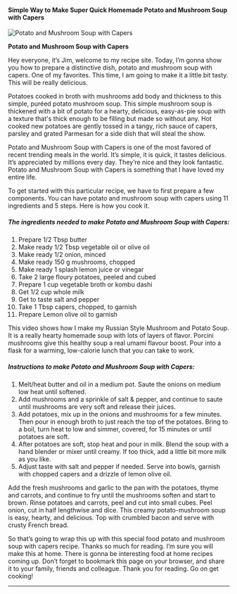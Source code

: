             

#### Simple Way to Make Super Quick Homemade Potato and Mushroom Soup with Capers

![Potato and Mushroom Soup with Capers](https://img-global.cpcdn.com/recipes/e6d2cffa9c83473e/751x532cq70/potato-and-mushroom-soup-with-capers-recipe-main-photo.jpg)

**Potato and Mushroom Soup with Capers**

Hey everyone, it’s Jim, welcome to my recipe site. Today, I’m gonna show you how to prepare a distinctive dish, potato and mushroom soup with capers. One of my favorites. This time, I am going to make it a little bit tasty. This will be really delicious.

Potatoes cooked in broth with mushrooms add body and thickness to this simple, puréed potato mushroom soup. This simple mushroom soup is thickened with a bit of potato for a hearty, delicious, easy-as-pie soup with a texture that's thick enough to be filling but made so without any. Hot cooked new potatoes are gently tossed in a tangy, rich sauce of capers, parsley and grated Parmesan for a side dish that will steal the show.

Potato and Mushroom Soup with Capers is one of the most favored of recent trending meals in the world. It’s simple, it is quick, it tastes delicious. It’s appreciated by millions every day. They’re nice and they look fantastic. Potato and Mushroom Soup with Capers is something that I have loved my entire life.

To get started with this particular recipe, we have to first prepare a few components. You can have potato and mushroom soup with capers using 11 ingredients and 5 steps. Here is how you cook it.

##### The ingredients needed to make Potato and Mushroom Soup with Capers:

1.  Prepare 1/2 Tbsp butter
2.  Make ready 1/2 Tbsp vegetable oil or olive oil
3.  Make ready 1/2 onion, minced
4.  Make ready 150 g mushrooms, chopped
5.  Make ready 1 splash lemon juice or vinegar
6.  Take 2 large floury potatoes, peeled and cubed
7.  Prepare 1 cup vegetable broth or kombu dashi
8.  Get 1/2 cup whole milk
9.  Get to taste salt and pepper
10.  Take 1 Tbsp capers, chopped, to garnish
11.  Prepare Lemon olive oil to garnish

This video shows how I make my Russian Style Mushroom and Potato Soup. It is a really hearty homemade soup with lots of layers of flavor. Porcini mushrooms give this healthy soup a real umami flavour boost. Pour into a flask for a warming, low-calorie lunch that you can take to work.

##### Instructions to make Potato and Mushroom Soup with Capers:

1.  Melt/heat butter and oil in a medium pot. Saute the onions on medium low heat until softened.
2.  Add mushrooms and a sprinkle of salt & pepper, and continue to saute until mushrooms are very soft and release their juices.
3.  Add potatoes, mix up in the onions and mushrooms for a few minutes. Then pour in enough broth to just reach the top of the potatoes. Bring to a boil, turn heat to low and simmer, covered, for 15 minutes or until potatoes are soft.
4.  After potatoes are soft, stop heat and pour in milk. Blend the soup with a hand blender or mixer until creamy. If too thick, add a little bit more milk as you like.
5.  Adjust taste with salt and pepper if needed. Serve into bowls, garnish with chopped capers and a drizzle of lemon olive oil.

Add the fresh mushrooms and garlic to the pan with the potatoes, thyme and carrots, and continue to fry until the mushrooms soften and start to brown. Rinse potatoes and carrots, peel and cut into small cubes. Peel onion, cut in half lengthwise and dice. This creamy potato-mushroom soup is easy, hearty, and delicious. Top with crumbled bacon and serve with crusty French bread.

So that’s going to wrap this up with this special food potato and mushroom soup with capers recipe. Thanks so much for reading. I’m sure you will make this at home. There is gonna be interesting food at home recipes coming up. Don’t forget to bookmark this page on your browser, and share it to your family, friends and colleague. Thank you for reading. Go on get cooking!

* * *